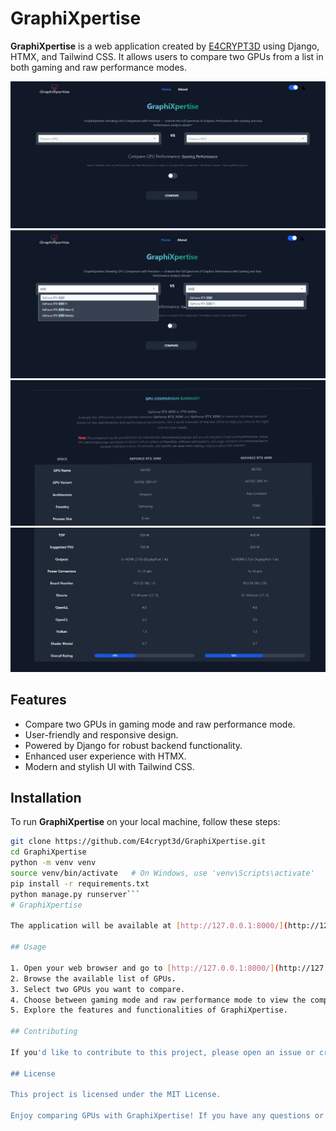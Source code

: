 # GraphiXpertise

**GraphiXpertise** is a web application created by [E4CRYPT3D](https://github.com/E4crypt3d) using Django, HTMX, and Tailwind CSS. It allows users to compare two GPUs from a list in both gaming and raw performance modes.

![Demo Screenshot 1](/demo/screenshot1.png)
![Demo Screenshot 2](/demo/screenshot2.png)
![Demo Screenshot 3](/demo/screenshot3.png)
![Demo Screenshot 4](/demo/screenshot4.png)

## Features

- Compare two GPUs in gaming mode and raw performance mode.
- User-friendly and responsive design.
- Powered by Django for robust backend functionality.
- Enhanced user experience with HTMX.
- Modern and stylish UI with Tailwind CSS.

## Installation

To run **GraphiXpertise** on your local machine, follow these steps:

   ```bash
   git clone https://github.com/E4crypt3d/GraphiXpertise.git
   cd GraphiXpertise
   python -m venv venv
   source venv/bin/activate   # On Windows, use 'venv\Scripts\activate'
   pip install -r requirements.txt
   python manage.py runserver```
# GraphiXpertise

The application will be available at [http://127.0.0.1:8000/](http://127.0.0.1:8000/).

## Usage

1. Open your web browser and go to [http://127.0.0.1:8000/](http://127.0.0.1:8000/).
2. Browse the available list of GPUs.
3. Select two GPUs you want to compare.
4. Choose between gaming mode and raw performance mode to view the comparison results.
5. Explore the features and functionalities of GraphiXpertise.

## Contributing

If you'd like to contribute to this project, please open an issue or create a pull request. We welcome your contributions!

## License

This project is licensed under the MIT License.

Enjoy comparing GPUs with GraphiXpertise! If you have any questions or suggestions, please don't hesitate to contact the developer.

